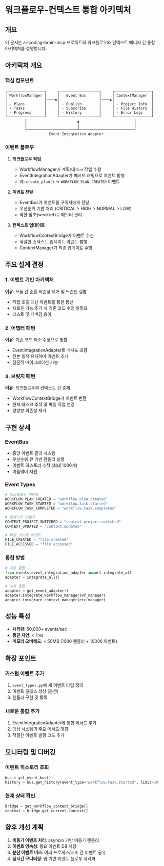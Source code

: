 # 워크플로우-컨텍스트 통합 아키텍처

## 개요
이 문서는 ai-coding-brain-mcp 프로젝트의 워크플로우와 컨텍스트 매니저 간 통합 아키텍처를 설명합니다.

## 아키텍처 개요

### 핵심 컴포넌트

```
┌─────────────────┐     ┌──────────────────┐     ┌─────────────────┐
│ WorkflowManager │     │   Event Bus      │     │ ContextManager  │
│                 │────▶│                  │────▶│                 │
│ - Plans         │     │ - Publish        │     │ - Project Info  │
│ - Tasks         │     │ - Subscribe      │     │ - File History  │
│ - Progress      │     │ - History        │     │ - Error Logs    │
└─────────────────┘     └──────────────────┘     └─────────────────┘
         │                       ▲                         │
         │                       │                         │
         └───────────────────────┴─────────────────────────┘
                    Event Integration Adapter
```

### 이벤트 플로우

1. **워크플로우 작업**
   - WorkflowManager가 계획/태스크 작업 수행
   - EventIntegrationAdapter가 메서드 래핑으로 이벤트 발행
   - 예: `create_plan()` → `WORKFLOW_PLAN_CREATED` 이벤트

2. **이벤트 전달**
   - EventBus가 이벤트를 구독자에게 전달
   - 우선순위 기반 처리 (CRITICAL > HIGH > NORMAL > LOW)
   - 약한 참조(weakref)로 메모리 관리

3. **컨텍스트 업데이트**
   - WorkflowContextBridge가 이벤트 수신
   - 적절한 컨텍스트 업데이트 이벤트 발행
   - ContextManager가 최종 업데이트 수행

## 주요 설계 결정

### 1. 이벤트 기반 아키텍처
**이유**: 모듈 간 순환 의존성 제거 및 느슨한 결합
- 직접 호출 대신 이벤트를 통한 통신
- 새로운 기능 추가 시 기존 코드 수정 불필요
- 테스트 및 디버깅 용이

### 2. 어댑터 패턴
**이유**: 기존 코드 최소 수정으로 통합
- EventIntegrationAdapter로 메서드 래핑
- 원본 동작 유지하며 이벤트 추가
- 점진적 마이그레이션 가능

### 3. 브릿지 패턴
**이유**: 워크플로우와 컨텍스트 간 중재
- WorkflowContextBridge가 이벤트 변환
- 현재 태스크 추적 및 파일 작업 연결
- 양방향 의존성 제거

## 구현 상세

### EventBus
- 중앙 이벤트 관리 시스템
- 우선순위 큐 기반 핸들러 실행
- 이벤트 히스토리 추적 (최대 1000개)
- 미들웨어 지원

### Event Types
```python
# 워크플로우 이벤트
WORKFLOW_PLAN_CREATED = "workflow.plan.created"
WORKFLOW_TASK_STARTED = "workflow.task.started"
WORKFLOW_TASK_COMPLETED = "workflow.task.completed"

# 컨텍스트 이벤트
CONTEXT_PROJECT_SWITCHED = "context.project.switched"
CONTEXT_UPDATED = "context.updated"

# 파일 시스템 이벤트
FILE_CREATED = "file.created"
FILE_ACCESSED = "file.accessed"
```

### 통합 방법
```python
# 자동 통합
from events.event_integration_adapter import integrate_all
adapter = integrate_all()

# 수동 통합
adapter = get_event_adapter()
adapter.integrate_workflow_manager(wf_manager)
adapter.integrate_context_manager(ctx_manager)
```

## 성능 특성
- **처리량**: 50,000+ events/sec
- **평균 지연**: < 1ms
- **메모리 오버헤드**: < 50MB (1000 핸들러 + 10000 이벤트)

## 확장 포인트

### 커스텀 이벤트 추가
1. `event_types.py`에 새 이벤트 타입 정의
2. 이벤트 클래스 생성 (옵션)
3. 핸들러 구현 및 등록

### 새로운 통합 추가
1. EventIntegrationAdapter에 통합 메서드 추가
2. 대상 시스템의 주요 메서드 래핑
3. 적절한 이벤트 발행 코드 추가

## 모니터링 및 디버깅

### 이벤트 히스토리 조회
```python
bus = get_event_bus()
history = bus.get_history(event_type="workflow.task.started", limit=50)
```

### 현재 상태 확인
```python
bridge = get_workflow_context_bridge()
context = bridge.get_current_context()
```

## 향후 개선 계획
1. **비동기 이벤트 처리**: asyncio 기반 비동기 핸들러
2. **이벤트 영속성**: 중요 이벤트 DB 저장
3. **분산 이벤트 버스**: 여러 프로세스/서버 간 이벤트 공유
4. **실시간 모니터링**: 웹 기반 이벤트 플로우 시각화
